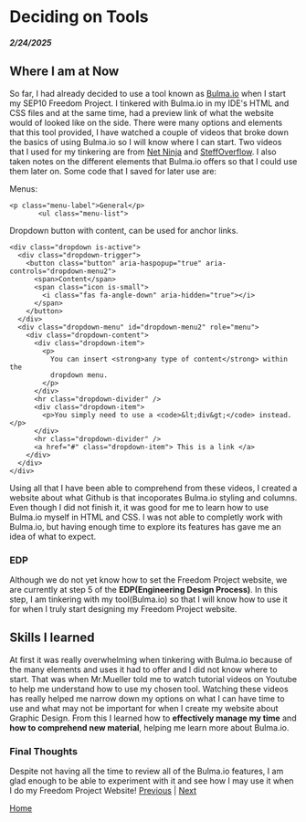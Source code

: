 # Deciding on Tools 
##### 2/24/2025

## Where I am at Now
So far, I had already decided to use a tool known as <a href="https://bulma.io/">Bulma.io</a> when I start my SEP10 Freedom Project. I tinkered with Bulma.io in my IDE's HTML and CSS files and at the same time, had a preview link of what the website would of looked like on the side. There were many options and elements that this tool provided, I have watched a couple of videos that broke down the basics of using Bulma.io so I will know where I can start. Two videos that I used for my tinkering are from <a href="https://www.youtube.com/watch?v=SCSAExGFK1E&t=245s"> Net Ninja</a> and <a href="https://www.youtube.com/watch?v=u-oOdhS4Fc4">SteffOverflow</a>. I also taken notes on the different elements that Bulma.io offers so that I could use them later on. Some code that I saved for later use are: 

Menus:

```
<p class="menu-label">General</p>
       <ul class="menu-list">
```

Dropdown button with content, can be used for anchor links. 

```
<div class="dropdown is-active">
  <div class="dropdown-trigger">
    <button class="button" aria-haspopup="true" aria-controls="dropdown-menu2">
      <span>Content</span>
      <span class="icon is-small">
        <i class="fas fa-angle-down" aria-hidden="true"></i>
      </span>
    </button>
  </div>
  <div class="dropdown-menu" id="dropdown-menu2" role="menu">
    <div class="dropdown-content">
      <div class="dropdown-item">
        <p>
          You can insert <strong>any type of content</strong> within the
          dropdown menu.
        </p>
      </div>
      <hr class="dropdown-divider" />
      <div class="dropdown-item">
        <p>You simply need to use a <code>&lt;div&gt;</code> instead.</p>
      </div>
      <hr class="dropdown-divider" />
      <a href="#" class="dropdown-item"> This is a link </a>
    </div>
  </div>
</div>
```

Using all that I have been able to comprehend from these videos, I created a website about what Github is that incoporates Bulma.io styling and columns. Even though I did not finish it, it was good for me to learn how to use Bulma.io myself in HTML and CSS. I was not able to completly work with Bulma.io, but having enough time to explore its features has gave me an idea of what to expect. 


### EDP
Although we do not yet know how to set the Freedom Project website, we are currently at step 5 of the <strong>EDP(Engineering Design Process)</strong>. In this step, I am tinkering with my tool(Bulma.io) so that I will know how to use it for when I truly start designing my Freedom Project website.


## Skills I learned 
At first it was really overwhelming when tinkering with Bulma.io because of the many elements and uses it had to offer and I did not know where to start. That was when Mr.Mueller told me to watch tutorial videos on Youtube to help me understand how to use my chosen tool. Watching these videos has really helped me narrow down my options on what I can have time to use and what may not be important for when I create my website about Graphic Design. From this I learned how to <strong> effectively manage my time</strong> and <strong> how to comprehend new material</strong>, helping me learn more about Bulma.io.

### Final Thoughts
Despite not having all the time to review all of the Bulma.io features, I am glad enough to be able to experiment with it and see how I may use it when I do my Freedom Project Website!
[Previous](entry03.md) | [Next](entry05.md)

[Home](../README.md)
